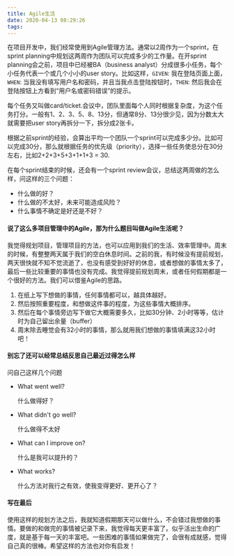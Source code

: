 ```yaml
---
title: Agile生活
date: 2020-04-13 08:29:26
tags:
---
```


在项目开发中，我们经常使用到Agile管理方法。通常以2周作为一个sprint，在sprint planning中规划这两周作为团队可以完成多少的工作量。在开sprint planning会之前，项目中已经被BA（business analyst）分成很多小任务，每个小任务代表一个或几个小小的user story。比如这样，`GIVEN`: 我在登陆页面上面，`WHEN`: 当我没有填写用户名和密码，并且当我点击登陆按钮时，`THEN`: 然后我会在登陆按钮上方看到“用户名或密码错误”的提示。

每个任务又叫做card/ticket.会议中，团队里面每个人同时根据复杂度，为这个任务打分。一般有1、2、3、5、8、13分，但通常8分、13分很少见，因为分数太大就需要把user story再拆分一下，拆分成2张卡。

根据之前sprint的经验，会算出平均一个团队一个sprint可以完成多少分。比如可以完成30分，那么就根据任务的优先级（priority），选择一些任务使总分在30分左右，比如2+2+3+5+3+1+1+3 = 30.

在每个sprint结束的时候，还会有一个sprint review会议，总结这两周做的怎么样，问这样的三个问题：

- 什么做的好？
- 什么做的不太好，未来可能造成风险？
- 什么事情不确定是好还是不好？

#### 说了这么多项目管理中的Agile，那为什么题目叫做Agile生活呢？

我觉得规划项目，管理项目的方法，也可以应用到我们的生活、效率管理中。周末的时候，有整整两天属于我们的空白休息时间。之前的我，有时候没有提前规划，两天很快就不知不觉流逝了，也没有感受到好好的休息，或者想做的事情太多了，最后一些比较重要的事情也没有完成。我觉得提前规划周末，或者任何假期都是一个很好的方法。我们可以借鉴Agile的思路。

1. 在纸上写下想做的事情，任何事情都可以，越具体越好。
2. 然后按照重要程度，和想做这件事的程度，为这些事情大概排序。
3. 然后在每个事情旁边写下做它大概需要多久，比如30分钟、2小时等等，估计时为自己留出余量（buffer）
4. 周末除去睡觉会有32小时的事情，那么就用我们想做的事情填满这32小时吧！

#### 别忘了还可以经常总结反思自己最近过得怎么样

问自己这样几个问题

- What went well? 
    
    什么做得好？

- What didn't go well? 
    
    什么做得不太好

- What can I improve on? 
    
    什么是我可以提升的？

- What works? 

    什么方法对我行之有效，使我变得更好、更开心了？

#### 写在最后
使用这样的规划方法之后，我就知道假期那天可以做什么，不会错过我想做的事情。要做的和做完的事情被记录下来，我觉得每天更丰富了。似乎活出生命的广度，就是基于每一天的丰富吧。一些困难的事情如果做完了，会很有成就感，觉得自己真的很棒。希望这样的方法也对你有启发！